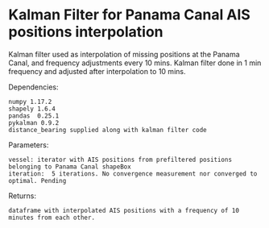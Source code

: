 # Kalman Filter for Panama Canal AIS positions interpolation

Kalman filter used as interpolation of missing positions at the Panama Canal, and frequency adjustments every 10 mins. 
Kalman filter done in 1 min frequency and adjusted after interpolation to 10 mins.

Dependencies:

    numpy 1.17.2
    shapely 1.6.4
    pandas  0.25.1
    pykalman 0.9.2
    distance_bearing supplied along with kalman filter code

Parameters:
    
    vessel: iterator with AIS positions from prefiltered positions belonging to Panama Canal shapeBox
    iteration:  5 iterations. No convergence measurement nor converged to optimal. Pending
    

Returns:
  
    dataframe with interpolated AIS positions with a frequency of 10 minutes from each other.
